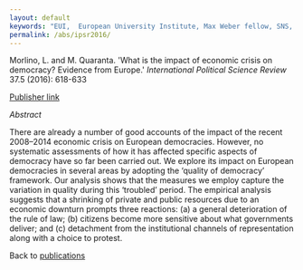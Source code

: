 ```yaml
---
layout: default
keywords: "EUI,  European University Institute, Max Weber fellow, SNS, Scuola Normale Superiore, LUISS, LUISS Guido Carli, post-doc, mario quaranta, publications, cv, CV, political science, sociology, political sociology, political protest, economic crisis, political participation, research, articles, article, Scuola Normale Superiore, book, books, conference, paper, researchgate, academia, googe scholar, scholar, dipartimento di scienze politiche, department of political science, democracy, political, social, european, participation, political science, social media"
permalink: /abs/ipsr2016/
---
```


Morlino, L. and M. Quaranta. 'What is the impact of economic crisis on democracy? Evidence from Europe.' *International Political Science Review* 37.5 (2016): 618-633

[Publisher link](http://ips.sagepub.com/content/early/2016/05/26/0192512116639747.abstract)

_Abstract_

There are already a number of good accounts of the impact of the recent 2008–2014 economic crisis on European democracies. However, no systematic assessments of how it has affected specific aspects of democracy have so far been carried out. We explore its impact on European democracies in several areas by adopting the ‘quality of democracy’ framework. Our analysis shows that the measures we employ capture the variation in quality during this ‘troubled’ period. The empirical analysis suggests that a shrinking of private and public resources due to an economic downturn prompts three reactions: (a) a general deterioration of the rule of law; (b) citizens become more sensitive about what governments deliver; and (c) detachment from the institutional channels of representation along with a choice to protest.


Back to [publications](/publications/)
